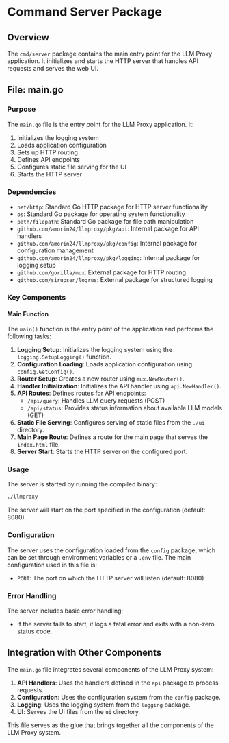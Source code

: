 # Command Server Package

## Overview

The `cmd/server` package contains the main entry point for the LLM Proxy application. It initializes and starts the HTTP server that handles API requests and serves the web UI.

## File: main.go

### Purpose

The `main.go` file is the entry point for the LLM Proxy application. It:

1. Initializes the logging system
2. Loads application configuration
3. Sets up HTTP routing
4. Defines API endpoints
5. Configures static file serving for the UI
6. Starts the HTTP server

### Dependencies

- `net/http`: Standard Go HTTP package for HTTP server functionality
- `os`: Standard Go package for operating system functionality
- `path/filepath`: Standard Go package for file path manipulation
- `github.com/amorin24/llmproxy/pkg/api`: Internal package for API handlers
- `github.com/amorin24/llmproxy/pkg/config`: Internal package for configuration management
- `github.com/amorin24/llmproxy/pkg/logging`: Internal package for logging setup
- `github.com/gorilla/mux`: External package for HTTP routing
- `github.com/sirupsen/logrus`: External package for structured logging

### Key Components

#### Main Function

The `main()` function is the entry point of the application and performs the following tasks:

1. **Logging Setup**: Initializes the logging system using the `logging.SetupLogging()` function.
2. **Configuration Loading**: Loads application configuration using `config.GetConfig()`.
3. **Router Setup**: Creates a new router using `mux.NewRouter()`.
4. **Handler Initialization**: Initializes the API handler using `api.NewHandler()`.
5. **API Routes**: Defines routes for API endpoints:
   - `/api/query`: Handles LLM query requests (POST)
   - `/api/status`: Provides status information about available LLM models (GET)
6. **Static File Serving**: Configures serving of static files from the `./ui` directory.
7. **Main Page Route**: Defines a route for the main page that serves the `index.html` file.
8. **Server Start**: Starts the HTTP server on the configured port.

### Usage

The server is started by running the compiled binary:

```bash
./llmproxy
```

The server will start on the port specified in the configuration (default: 8080).

### Configuration

The server uses the configuration loaded from the `config` package, which can be set through environment variables or a `.env` file. The main configuration used in this file is:

- `PORT`: The port on which the HTTP server will listen (default: 8080)

### Error Handling

The server includes basic error handling:

- If the server fails to start, it logs a fatal error and exits with a non-zero status code.

## Integration with Other Components

The `main.go` file integrates several components of the LLM Proxy system:

1. **API Handlers**: Uses the handlers defined in the `api` package to process requests.
2. **Configuration**: Uses the configuration system from the `config` package.
3. **Logging**: Uses the logging system from the `logging` package.
4. **UI**: Serves the UI files from the `ui` directory.

This file serves as the glue that brings together all the components of the LLM Proxy system.
